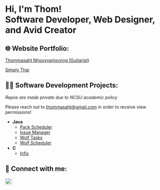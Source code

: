 <h1>Hi, I'm Thom! <br/>Software Developer, Web Designer, and Avid Creator </h1>

<h2>🌐 Website Portfolio:</h2>

<a href="https://thommasahtguitar.com" target="_blank">Thommasaht Nhouyvanisvong (Guitarist)</a>

<a href="https://mysimplythai.com" target="_blank">Simply Thai</a>

<h2>👨‍💻 Software Development Projects:</h2>

<i>Repos are made private due to NCSU academic policy</i>

Please reach out to thommasaht@gmail.com in order to receive view permissions!

- <b>Java</b>
  - [Pack Scheduler](https://github.com/thommasaht/Pack-Scheduler)
  - [Issue Manager](https://github.com/thommasaht/issue-manager)
  - [Wolf Tasks](https://github.com/thommasaht/Wolf-Tasks)
  - [Wolf Scheduler](https://github.com/thommasaht/Wolf-Scheduler)
- <b>C</b>
  - [Infix](https://github.com/thommasaht/Infix)

<h2> 📲 Connect with me:</h2>

[<img align="left" alt="LinkedIn | LinkedIn" width="22px" src="https://cdn.jsdelivr.net/npm/simple-icons@v3/icons/linkedin.svg" />][linkedin]

[linkedin]: https://linkedin.com/in/thom-nhouyvanisvong
